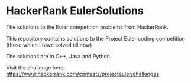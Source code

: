 # HackerRank EulerSolutions
The solutions to the Euler competition problems from HackerRank.

This repository contains solutions to the Project Euler coding competition (those which I have solved till now)

The solutions are in C++, Java and Python.

Visit the challenge here, https://www.hackerrank.com/contests/projecteuler/challenges
